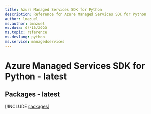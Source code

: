 ```yaml
---
title: Azure Managed Services SDK for Python
description: Reference for Azure Managed Services SDK for Python
author: lmazuel
ms.author: lmazuel
ms.data: 04/13/2023
ms.topic: reference
ms.devlang: python
ms.service: managedservices
---
```

# Azure Managed Services SDK for Python - latest
## Packages - latest
[!INCLUDE [packages](managed-services-index.md)]